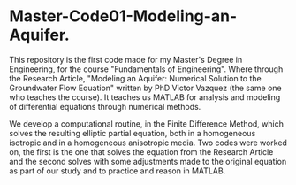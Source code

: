 # Master-Code01-Modeling-an-Aquifer.
This repository is the first code made for my Master's Degree in Engineering, for the course "Fundamentals of Engineering".
Where through the Research Article, "Modeling an Aquifer: Numerical Solution to the Groundwater Flow Equation" written by PhD Victor Vazquez (the same one who teaches the course).
It teaches us MATLAB for analysis and modeling of differential equations through numerical methods.

We develop a computational routine, in the Finite Difference Method, which solves the resulting elliptic partial equation, both in a homogeneous isotropic and in a homogeneous anisotropic media.
Two codes were worked on, the first is the one that solves the equation from the Research Article and the second solves with some adjustments made to the original equation as part of our study 
and to practice and reason in MATLAB.
